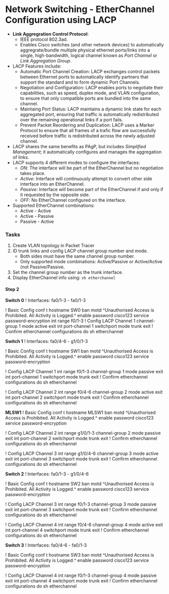 # Network Switching - EtherChannel Configuration using LACP

+ **Link Aggregration Control Protocol**: 
	+ IEEE protocol 802.3ad.
	+ Enables Cisco switches (and other network devices) to automatically aggregrate/bundle multiple physical ethernet ports/links into a single, high-bandwidth, logical channel known as *Port Channel* or *Link Aggregation Group*.
+ LACP Features include:
	+ Automatic Port Channel Creation: LACP exchanges control packets between Ethernet ports to automatically identify partners that support the standard and to form dynamic Port Channels. 
	+ Negotiation and Configuration: LACP enables ports to negotiate their capabilities, such as speed, duplex mode, and VLAN configuration, to ensure that only compatible ports are bundled into the same channel. 
	+ Maintaing Port Status: LACP maintains a dynamic link state for each aggregated port, ensuring that traffic is automatically redistributed over the remaining operational links if a port fails. 
	+ Prevent Packet Reordering and Duplication: LACP uses a Marker Protocol to ensure that all frames of a trafic flow are successfully received before traffic is redistributed across the newly adjusted channel.
+ LACP shares the same benefits as PAgP, but includes *Simplified Management*; it automatically configures and manages the aggregation of links.
+ LACP supports 4 different modes to configure the interfaces:
	+ _ON_: The interface will be part of the EtherChannel but no negotiation takes place.
	+ _Active_: Interface will continuously attempt to convert other side interface into an EtherChannel.
	+ _Passive_: Interface will become part of the EtherChannel if and only if it requested by the opposite side.
	+ _OFF_: No EtherChannel configured on the interface.
+ Supported EtherChannel combinations:
	+ Active - Active
	+ Active - Passive 
	+ Passive - Active

### Tasks
1. Create VLAN topology in Packet Tracer
2. ID trunk links and config LACP channel group number and mode.
	+ Both sides must have the same channel group number.
	+ Only supported mode combinations: Active/Passive or Active/Active (not Passive/Passive.
3. Set the channel group number as the trunk interface.
4. Display EtherChannel info using: `sh etherchannel`

#### Step 2
**Switch 0**
! Interfaces: fa0/1-3 - fa0/1-3

! Basic Config
conf t
hostname SW0
ban motd ^Unauthorised Access is Prohibited. All Activity is Logged.^
enable password cisco123
service password-encryption
int range f0/1-3
! Config LACP Channel 1
channel-group 1 mode active
exit
int port-channel 1
switchport mode trunk
exit
! Confirm etherchannel configurations
do sh etherchannel


**Switch 1**
! Interfaces: fa0/4-6 - g1/0/1-3

! Basic Config
conf t
hostname SW1
ban motd ^Unauthorised Access is Prohibited. All Activity is Logged.^
enable password cisco123
service password-encryption

! Config LACP Channel 1
int range f0/1-3
channel-group 1 mode passive
exit
int port-channel 1
switchport mode trunk
exit
! Confirm etherchannel configurations
do sh etherchannel

! Config LACP Channel 2
int range f0/4-6
channel-group 2 mode active
exit
int port-channel 2
switchport mode trunk
exit
! Confirm etherchannel configurations
do sh etherchannel




**MLSW1**
! Basic Config
conf t
hostname MLSW1
ban motd ^Unauthorised Access is Prohibited. All Activity is Logged.^
enable password cisco123
service password-encryption

! Config LACP Channel 2
int range g1/0/1-3
channel-group 2 mode passive
exit
int port-channel 2
switchport mode trunk
exit
! Confirm etherchannel configurations
do sh etherchannel

! Config LACP Channel 3
int range g1/0/4-6
channel-group 3 mode active
exit
int port-channel 3
switchport mode trunk
exit
! Confirm etherchannel configurations
do sh etherchannel



**Switch 2**
! Interfaces: fa0/1-3 - g1/0/4-6

! Basic Config
conf t
hostname SW2
ban motd ^Unauthorised Access is Prohibited. All Activity is Logged.^
enable password cisco123
service password-encryption

! Config LACP Channel 3
int range f0/1-3
channel-group 3 mode passive
exit
int port-channel 3
switchport mode trunk
exit
! Confirm etherchannel configurations
do sh etherchannel

! Config LACP Channel 4
int range f0/4-6
channel-group 4 mode active
exit
int port-channel 4
switchport mode trunk
exit
! Confirm etherchannel configurations
do sh etherchannel



**Switch 3**
! Interfaces: fa0/4-6 - fa0/1-3

! Basic Config
conf t
hostname SW3
ban motd ^Unauthorised Access is Prohibited. All Activity is Logged.^
enable password cisco123
service password-encryption

! Config LACP Channel 4
int range f0/1-3
channel-group 4 mode passive
exit
int port-channel 4
switchport mode trunk
exit
! Confirm etherchannel configurations
do sh etherchannel